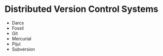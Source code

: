 Distributed Version Control Systems
===================================

- Darcs
- Fossil
- Git
- Mercurial
- Pijul
- Subversion
